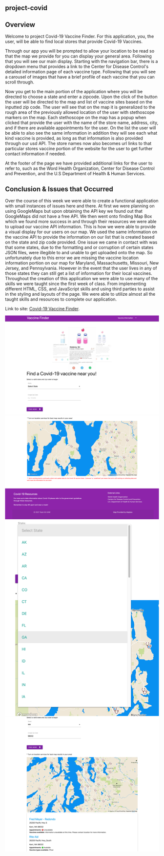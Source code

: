 ## project-covid

## Overview

Welcome to project Covid-19 Vaccine Finder. For this application, you, the user, will be able to find local stores that provide Covid-19 Vaccines.

Through our app you will be prompted to allow your location to be read so that the map we provide for you can display your general area. Following that you will see our main display. Starting with the navigation bar, there is a dropdown menu that provides a link to the Center for Disease Control's detailed information page of each vaccine type. Following that you will see a carousel of images that have a brief profile of each vaccine that you can scroll through. 

Now you get to the main portion of the application where you will be directed to choose a state and enter a zipcode. Upon the click of the button the user will be directed to the map and list of vaccine sites based on the inputted zip code. The user will see that on the map it is generalized to the rough area of the previously allowed location of the user with stethoscope markers on the map. Each stethoscope on the map has a popup when clicked that provide the user with the name of the store name, address, city, and if there are available appointments for the user. On the list the user will be able to also see the same information in addition they will see each what kind vaccine is provided, as long as that information is also provided through our usd API. The store names now also becomes url links to that particular stores vaccine portion of the website for the user to get further contact information if needed. 

At the footer of the page we have provided additional links for the user to refer to, such as the Word Health Organization, Center for Disease Control and Prevention, and the U.S Department of Health & Human Services. 

## Conclusion & Issues that Occurred  

Over the course of this week we were able to create a functional application with small instances of issues here and there. At first we were planning on using GoogleMaps but upon obtaining the API key we found out that GoogleMaps did not have a free API. We then went onto finding Map Box which we found more success in and through their resources we were able to upload our vaccine API information. This is how we were able to provide a visual display for our users on our map. We used the same information on the vaccine API to provide the information on our list that is created based on the state and zip code provided. One issue we came in contact with was that some states, due to the formatting and or corruption of certain states JSON files, were illegible to and unable to get uploaded onto the map. So unfortunately due to this error we are missing the vaccine location information portion on our map for Maryland, Massachusetts, Missouri, New Jersey, and Pennsylvania. However in the event that the user lives in any of those states they can still get a list of information for their local vaccines. Throughout the creation of this application we were able to use many of the skills we were taught since the first week of class. From implementing different HTML, CSS, and JavaScript skills and using third parties to assist in the styling and layouts of the page. We were able to utilize almost all the taught skills and resources to complete our application.

Link to site: [Covid-19 Vaccine Finder](https://igotyu.github.io/project-covid/).

![landing-screen](https://raw.githubusercontent.com/iGotYu/project-covid/develop/images/landing-screen.png)
![map-footer](https://raw.githubusercontent.com/iGotYu/project-covid/develop/images/map-footer.png)
![state-slector](https://raw.githubusercontent.com/iGotYu/project-covid/develop/images/state-selector.png)
![results](https://raw.githubusercontent.com/iGotYu/project-covid/develop/images/results.png)